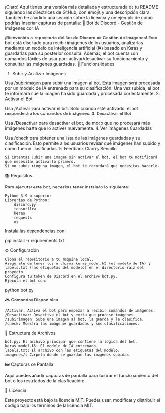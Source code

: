 ¡Claro! Aquí tienes una versión más detallada y estructurada de tu README siguiendo las directrices de GitHub, con emojis y una descripción clara. También he añadido una sección sobre la licencia y un ejemplo de cómo podrías insertar capturas de pantalla:
🤖 Bot de Discord - Gestión de Imágenes con IA

¡Bienvenido al repositorio del Bot de Discord de Gestión de Imágenes! Este bot está diseñado para recibir imágenes de los usuarios, analizarlas mediante un modelo de inteligencia artificial (IA) basado en Keras y guardarlas para su posterior consulta. Además, el bot cuenta con comandos fáciles de usar para activar/desactivar su funcionamiento y consultar las imágenes guardadas.
🚀 Funcionalidades
1. Subir y Analizar Imágenes

Usa /subirimagen para subir una imagen al bot. Esta imagen será procesada por un modelo de IA entrenado para su clasificación. Una vez subida, el bot te informará que la imagen ha sido guardada y procesada correctamente.
2. Activar el Bot

Usa /Activar para activar el bot. Solo cuando esté activado, el bot responderá a los comandos de imágenes.
3. Desactivar el Bot

Usa /Desactivar para desactivar el bot, de modo que no procesará más imágenes hasta que lo actives nuevamente.
4. Ver Imágenes Guardadas

Usa /check para obtener una lista de las imágenes guardadas y su clasificación. Esto permite a los usuarios revisar qué imágenes han subido y cómo fueron clasificadas.
5. Feedback Claro y Sencillo

    Si intentas subir una imagen sin activar el bot, el bot te notificará que necesitas activarlo primero.
    Si no subes ninguna imagen, el bot te recordará que necesitas hacerlo.

📚 Requisitos

Para ejecutar este bot, necesitas tener instalado lo siguiente:

    Python 3.9 o superior
    Librerías de Python:
        discord.py
        tensorflow
        keras
        requests
        os

Instala las dependencias con:

pip install -r requirements.txt

⚙️ Configuración

    Clona el repositorio a tu máquina local.
    Asegúrate de tener los archivos keras_model.h5 (el modelo de IA) y labels.txt (las etiquetas del modelo) en el directorio raíz del proyecto.
    Configura tu token de Discord en el archivo bot.py.
    Ejecuta el bot con:

python bot.py

🎮 Comandos Disponibles

    /Activar: Activa el bot para empezar a recibir comandos de imágenes.
    /Desactivar: Desactiva el bot y evita que procese imágenes.
    /subirimagen: Sube una imagen al bot, la guarda y la clasifica.
    /check: Muestra las imágenes guardadas y sus clasificaciones.

📁 Estructura de Archivos

    bot.py: El archivo principal que contiene la lógica del bot.
    keras_model.h5: El modelo de IA entrenado.
    labels.txt: El archivo con las etiquetas del modelo.
    imagenes/: Carpeta donde se guardan las imágenes subidas.

🖼️ Capturas de Pantalla

Aquí puedes añadir capturas de pantalla para ilustrar el funcionamiento del bot o los resultados de la clasificación:

📄 Licencia

Este proyecto está bajo la licencia MIT. Puedes usar, modificar y distribuir el código bajo los términos de la licencia MIT.
